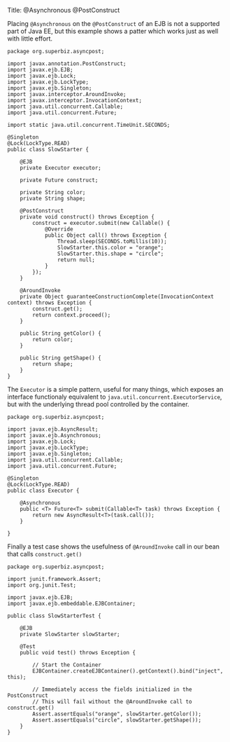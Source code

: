 Title: @Asynchronous @PostConstruct

Placing `@Asynchronous` on the `@PostConstruct` of an EJB is not a supported part of Java EE, but this example shows a patter which works just as well with little effort.

    package org.superbiz.asyncpost;

    import javax.annotation.PostConstruct;
    import javax.ejb.EJB;
    import javax.ejb.Lock;
    import javax.ejb.LockType;
    import javax.ejb.Singleton;
    import javax.interceptor.AroundInvoke;
    import javax.interceptor.InvocationContext;
    import java.util.concurrent.Callable;
    import java.util.concurrent.Future;

    import static java.util.concurrent.TimeUnit.SECONDS;

    @Singleton
    @Lock(LockType.READ)
    public class SlowStarter {

        @EJB
        private Executor executor;

        private Future construct;

        private String color;
        private String shape;

        @PostConstruct
        private void construct() throws Exception {
            construct = executor.submit(new Callable() {
                @Override
                public Object call() throws Exception {
                    Thread.sleep(SECONDS.toMillis(10));
                    SlowStarter.this.color = "orange";
                    SlowStarter.this.shape = "circle";
                    return null;
                }
            });
        }

        @AroundInvoke
        private Object guaranteeConstructionComplete(InvocationContext context) throws Exception {
            construct.get();
            return context.proceed();
        }

        public String getColor() {
            return color;
        }

        public String getShape() {
            return shape;
        }
    }


The `Executor` is a simple pattern, useful for many things, which exposes an interface functionaly equivalent to `java.util.concurrent.ExecutorService`, but
with the underlying thread pool controlled by the container.

    package org.superbiz.asyncpost;

    import javax.ejb.AsyncResult;
    import javax.ejb.Asynchronous;
    import javax.ejb.Lock;
    import javax.ejb.LockType;
    import javax.ejb.Singleton;
    import java.util.concurrent.Callable;
    import java.util.concurrent.Future;

    @Singleton
    @Lock(LockType.READ)
    public class Executor {

        @Asynchronous
        public <T> Future<T> submit(Callable<T> task) throws Exception {
            return new AsyncResult<T>(task.call());
        }

    }


Finally a test case shows the usefulness of `@AroundInvoke` call in our bean that calls `construct.get()`

    package org.superbiz.asyncpost;

    import junit.framework.Assert;
    import org.junit.Test;

    import javax.ejb.EJB;
    import javax.ejb.embeddable.EJBContainer;

    public class SlowStarterTest {

        @EJB
        private SlowStarter slowStarter;

        @Test
        public void test() throws Exception {

            // Start the Container
            EJBContainer.createEJBContainer().getContext().bind("inject", this);

            // Immediately access the fields initialized in the PostConstruct
            // This will fail without the @AroundInvoke call to construct.get()
            Assert.assertEquals("orange", slowStarter.getColor());
            Assert.assertEquals("circle", slowStarter.getShape());
        }
    }
